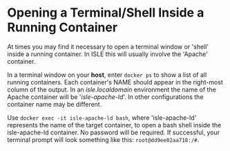 # Opening a Terminal/Shell Inside a Running Container

At times you may find it necessary to open a terminal window or 'shell' inside a running container.  In ISLE this will usually involve the 'Apache' container.

In a terminal window on your **host**, enter `docker ps` to show a list of all running containers.  Each container's NAME should appear in the right-most column of the output.  In an *isle.localdomain* environment the name of the Apache container will be '_isle-apache-ld_'.  In other configurations the container name may be different.

Use `docker exec -it isle-apache-ld bash`, where 'isle-apache-ld' represents the name of the target container, to open a bash shell inside the isle-apache-ld container.  No password will be required.  If successful, your terminal prompt will look something like this: `root@dd9ee02aa718:/#`.
